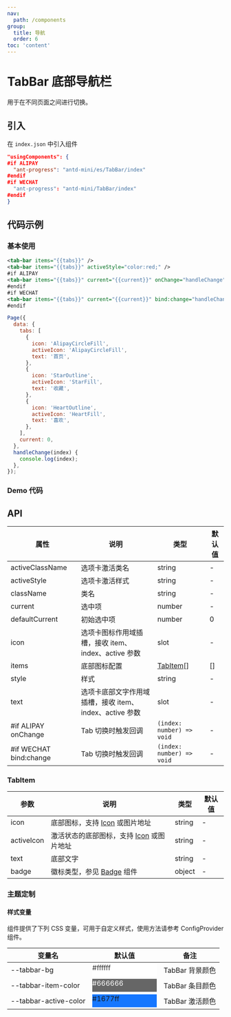 ```yaml
---
nav:
  path: /components
group:
  title: 导航
  order: 6
toc: 'content'
---
```


# TabBar 底部导航栏

用于在不同页面之间进行切换。

## 引入

在 `index.json` 中引入组件
```json
"usingComponents": {
#if ALIPAY
  "ant-progress": "antd-mini/es/TabBar/index"
#endif
#if WECHAT
  "ant-progress": "antd-mini/TabBar/index"
#endif
}
```

## 代码示例

### 基本使用
```xml
<tab-bar items="{{tabs}}" />
<tab-bar items="{{tabs}}" activeStyle="color:red;" />
#if ALIPAY
<tab-bar items="{{tabs}}" current="{{current}}" onChange="handleChange" />
#endif
#if WECHAT
<tab-bar items="{{tabs}}" current="{{current}}" bind:change="handleChange" />
#endif
```

```js
Page({
  data: {
    tabs: [
      {
        icon: 'AlipayCircleFill',
        activeIcon: 'AlipayCircleFill',
        text: '首页',
      },
      {
        icon: 'StarOutline',
        activeIcon: 'StarFill',
        text: '收藏',
      },
      {
        icon: 'HeartOutline',
        activeIcon: 'HeartFill',
        text: '喜欢',
      },
    ],
    current: 0,
  },
  handleChange(index) {
    console.log(index);
  },
});
```

### Demo 代码

<code src='../../demo/pages/TabBar/index'></code>

## API

| 属性            | 说明                                                    | 类型                    | 默认值 |
| --------------- | ------------------------------------------------------- | ----------------------- | ------ |
| activeClassName | 选项卡激活类名                                          | string                  | -      |
| activeStyle     | 选项卡激活样式                                          | string                  | -      |
| className       | 类名                                                    | string                  | -      |
| current         | 选中项                                                  | number                  | -      |
| defaultCurrent  | 初始选中项                                              | number                  | 0      |
| icon            | 选项卡图标作用域插槽，接收 item、index、active 参数     | slot                    | -      |
| items           | 底部图标配置                                            | [TabItem](#tabitem)[] | []     |
| style           | 样式                                                    | string                  | -      |
| text            | 选项卡底部文字作用域插槽，接收 item、index、active 参数 | slot                    | -      |
| #if ALIPAY onChange    | Tab 切换时触发回调 | `(index: number) => void` | -      |
| #if WECHAT bind:change  | Tab 切换时触发回调 | `(index: number) => void` | -     |

### TabItem

| 参数       | 说明                                               | 类型   | 默认值 |
| ---------- | -------------------------------------------------- | ------ | ------ |
| icon       | 底部图标，支持 [Icon](./Icon) 或图片地址           | string | -      |
| activeIcon | 激活状态的底部图标，支持 [Icon](./Icon) 或图片地址 | string | -      |
| text       | 底部文字                                           | string | -      |
| badge      | 徽标类型，参见 [Badge](./Badge) 组件               | object | -      |

### 主题定制

#### 样式变量

组件提供了下列 CSS 变量，可用于自定义样式，使用方法请参考 ConfigProvider 组件。

| 变量名                | 默认值                                                                                            | 备注            |
| --------------------- | ------------------------------------------------------------------------------------------------- | --------------- |
| --tabbar-bg           | <div style="width: 150px; height: 30px; background-color: #ffffff; color: #333333;">#ffffff</div> | TabBar 背景颜色 |
| --tabbar-item-color   | <div style="width: 150px; height: 30px; background-color: #666666; color: #ffffff;">#666666</div> | TabBar 条目颜色 |
| --tabbar-active-color | <div style="width: 150px; height: 30px; background-color: #1677ff;">#1677ff</div>                 | TabBar 激活颜色 |
